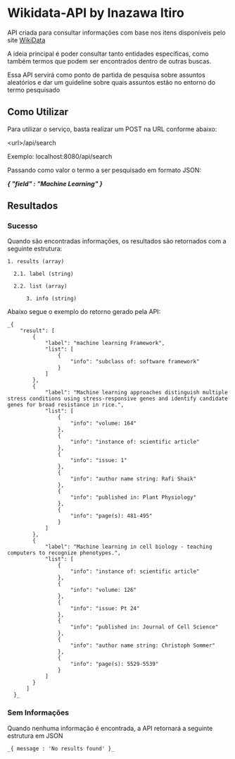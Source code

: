 # Wikidata-API by Inazawa Itiro

API criada para consultar informações com base nos itens disponíveis pelo site [WikiData](https://www.wikidata.org/wiki/Wikidata:Main_Page)

A ideia principal é poder consultar tanto entidades específicas, como também termos que podem ser encontrados dentro de outras buscas.

Essa API servirá como ponto de partida de pesquisa sobre assuntos aleatórios e dar um guideline sobre quais assuntos estão no entorno do termo pesquisado

## Como Utilizar

Para utilizar o serviço, basta realizar um POST na URL conforme abaixo:

\<url\>/api/search

Exemplo:
localhost:8080/api/search

Passando como valor o termo a ser pesquisado em formato JSON:

**_{ "field" : "Machine Learning" }_**

## Resultados

### Sucesso

Quando são encontradas informações, os resultados são retornados com a seguinte estrutura:

    1. results (array) 

      2.1. label (string)

      2.2. list (array)

          3. info (string)

Abaixo segue o exemplo do retorno gerado pela API:

    _{
        "result": [
            {
                "label": "machine learning Framework",
                "list": [
                    {
                        "info": "subclass of: software framework"
                    }
                ]
            },
            {
                "label": "Machine learning approaches distinguish multiple stress conditions using stress-responsive genes and identify candidate genes for broad resistance in rice.",
                "list": [
                    {
                        "info": "volume: 164"
                    },
                    {
                        "info": "instance of: scientific article"
                    },
                    {
                        "info": "issue: 1"
                    },
                    {
                        "info": "author name string: Rafi Shaik"
                    },
                    {
                        "info": "published in: Plant Physiology"
                    },
                    {
                        "info": "page(s): 481-495"
                    }
                ]
            },
            {
                "label": "Machine learning in cell biology - teaching computers to recognize phenotypes.",
                "list": [
                    {
                        "info": "instance of: scientific article"
                    },
                    {
                        "info": "volume: 126"
                    },
                    {
                        "info": "issue: Pt 24"
                    },
                    {
                        "info": "published in: Journal of Cell Science"
                    },
                    {
                        "info": "author name string: Christoph Sommer"
                    },
                    {
                        "info": "page(s): 5529-5539"
                    }
                ]
            }
          ]
      }_
  
  
### Sem Informações

Quando nenhuma informação é encontrada, a API retornará a seguinte estrutura em JSON

    _{ message : 'No results found' }_

